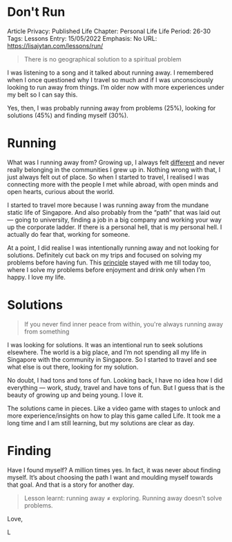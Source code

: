 # Don't Run

Article Privacy: Published
Life Chapter: Personal Life
Life Period: 26-30
Tags: Lessons
Entry: 15/05/2022
Emphasis: No
URL:  https://lisajytan.com/lessons/run/ ‎

> There is no geographical solution to a spiritual problem
> 

I was listening to a song and it talked about running away. I remembered when I once questioned why I travel so much and if I was unconsciously looking to run away from things. I’m older now with more experiences under my belt so I can say this.

Yes, then, I was probably running away from problems (25%), looking for solutions (45%) and finding myself (30%). 

# Running

What was I running away from? Growing up, I always felt [different](https://lisajytan.com/lessons/different/) and never really belonging in the communities I grew up in. Nothing wrong with that, I just always felt out of place. So when I started to travel, I realised I was connecting more with the people I met while abroad, with open minds and open hearts, curious about the world. 

I started to travel more because I was running away from the mundane static life of Singapore. And also probably from the “path” that was laid out — going to university, finding a job in a big company and working your way up the corporate ladder. If there is a personal hell, that is my personal hell. I actually do fear that, working for someone. 

At a point, I did realise I was intentionally running away and not looking for solutions. Definitely cut back on my trips and focused on solving my problems before having fun. This [principle](https://lisajytan.com/category/principles/) stayed with me till today too, where I solve my problems before enjoyment and drink only when I’m happy. I love my life. 

# Solutions

> If you never find inner peace from within, you're always running away from something
> 

I was looking for solutions. It was an intentional run to seek solutions elsewhere. The world is a big place, and I’m not spending all my life in Singapore with the community in Singapore. So I started to travel and see what else is out there, looking for my solution. 

No doubt, I had tons and tons of fun. Looking back, I have no idea how I did everything — work, study, travel and have tons of fun. But I guess that is the beauty of growing up and being young. I love it. 

The solutions came in pieces. Like a video game with stages to unlock and more experience/insights on how to play this game called Life. It took me a long time and I am still learning, but my solutions are clear as day. 

# Finding

Have I found myself? A million times yes. In fact, it was never about finding myself. It’s about choosing the path I want and moulding myself towards that goal. And that is a story for another day. 

> Lesson learnt: running away ≠ exploring. Running away doesn’t solve problems.
> 

Love,

L